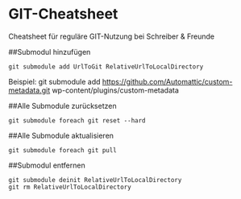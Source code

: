 GIT-Cheatsheet
==============

Cheatsheet für reguläre GIT-Nutzung bei Schreiber &amp; Freunde

##Submodul hinzufügen
```
git submodule add UrlToGit RelativeUrlToLocalDirectory
```
Beispiel: git submodule add https://github.com/Automattic/custom-metadata.git wp-content/plugins/custom-metadata

##Alle Submodule zurücksetzen
```
git submodule foreach git reset --hard
```

##Alle Submodule aktualisieren
```
git submodule foreach git pull
```

##Submodul entfernen
```
git submodule deinit RelativeUrlToLocalDirectory
git rm RelativeUrlToLocalDirectory
```
